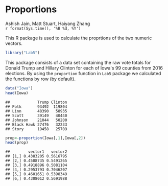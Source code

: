 # Proportions
Ashish Jain, Matt Stuart, Haiyang Zhang  
`r format(Sys.time(), '%B %d, %Y')`  



This R package is used to calculate the proprtions of the two numeric vectors.


```r
library("Lab5")
```

This package consists of a data set containing the raw vote totals for Donald Trump and Hillary Clinton for each of Iowa's 99 counties from 2016 elections. By using the `proportion` function in `Lab5` package we calculated the functions by row (by default).

```r
data("Iowa")
head(Iowa)
```

```
##            Trump Clinton
## Polk       93492  119804
## Linn       48390   58935
## Scott      39149   40440
## Johnson    21044   50200
## Black Hawk 27476   32233
## Story      19458   25709
```

```r
prop<-proportion(Iowa[,1],Iowa[,2])
head(prop)
```

```
##        vector1   vector2
## [1,] 0.4383205 0.5616795
## [2,] 0.4508735 0.5491265
## [3,] 0.4918896 0.5081104
## [4,] 0.2953793 0.7046207
## [5,] 0.4601651 0.5398349
## [6,] 0.4308012 0.5691988
```
